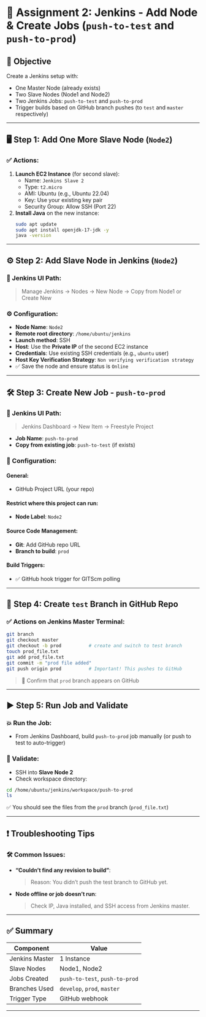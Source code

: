# 📘 Assignment 2: Jenkins - Add Node & Create Jobs (`push-to-test` and `push-to-prod`)

## 🔧 Objective
Create a Jenkins setup with:
- One Master Node (already exists)
- Two Slave Nodes (Node1 and Node2)
- Two Jenkins Jobs: `push-to-test` and `push-to-prod`
- Trigger builds based on GitHub branch pushes (to `test` and `master` respectively)

---

## 🖥️ Step 1: Add One More Slave Node (`Node2`)

### ✅ Actions:
1. **Launch EC2 Instance** (for second slave):
   - Name: `Jenkins Slave 2`
   - Type: `t2.micro`
   - AMI: Ubuntu (e.g., Ubuntu 22.04)
   - Key: Use your existing key pair
   - Security Group: Allow SSH (Port 22)
2. **Install Java** on the new instance:
   ```bash
   sudo apt update
   sudo apt install openjdk-17-jdk -y
   java -version
   ```

---

## ⚙️ Step 2: Add Slave Node in Jenkins (`Node2`)

### 🔧 Jenkins UI Path:
> Manage Jenkins → Nodes → New Node → Copy from Node1 or Create New

### ⚙️ Configuration:
- **Node Name**: `Node2`
- **Remote root directory**: `/home/ubuntu/jenkins`
- **Launch method**: SSH
- **Host**: Use the **Private IP** of the second EC2 instance
- **Credentials**: Use existing SSH credentials (e.g., `ubuntu` user)
- **Host Key Verification Strategy**: `Non verifying verification strategy`
- ✅ Save the node and ensure status is `Online`

---

## 🛠️ Step 3: Create New Job - `push-to-prod`

### 🔧 Jenkins UI Path:
> Jenkins Dashboard → New Item → Freestyle Project

- **Job Name**: `push-to-prod`
- **Copy from existing job**: `push-to-test` (if exists)

### 📝 Configuration:

#### General:
- GitHub Project URL (your repo)

#### Restrict where this project can run:
- **Node Label**: `Node2`

#### Source Code Management:
- **Git**: Add GitHub repo URL
- **Branch to build**: `prod`

#### Build Triggers:
- ✅ GitHub hook trigger for GITScm polling

---

## 🌿 Step 4: Create `test` Branch in GitHub Repo

### ✅ Actions on Jenkins Master Terminal:
```bash
git branch
git checkout master
git checkout -b prod          # create and switch to test branch
touch prod_file.txt
git add prod_file.txt
git commit -m "prod file added"
git push origin prod          # Important! This pushes to GitHub
```

> 🔎 Confirm that `prod` branch appears on GitHub

---

## ▶️ Step 5: Run Job and Validate

### 💥 Run the Job:
- From Jenkins Dashboard, build `push-to-prod` job manually (or push to test to auto-trigger)

### 🧪 Validate:
- SSH into **Slave Node 2**
- Check workspace directory:
```bash
cd /home/ubuntu/jenkins/workspace/push-to-prod
ls
```

✅ You should see the files from the `prod` branch (`prod_file.txt`)

---

## ❗ Troubleshooting Tips

### 🛠 Common Issues:
- **“Couldn’t find any revision to build”**:
  > Reason: You didn’t push the test branch to GitHub yet.

- **Node offline or job doesn’t run**:
  > Check IP, Java installed, and SSH access from Jenkins master.

---

## ✅ Summary

| Component        | Value                     |
|------------------|---------------------------|
| Jenkins Master   | 1 Instance                |
| Slave Nodes      | Node1, Node2              |
| Jobs Created     | `push-to-test`, `push-to-prod` |
| Branches Used    | `develop`, `prod`, `master`     |
| Trigger Type     | GitHub webhook            |

---

